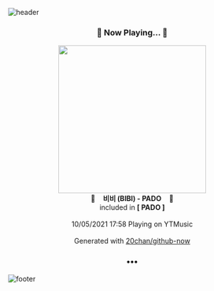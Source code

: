 ![header](https://capsule-render.vercel.app/api?type=wave&height=170&section=header&text=Hi.%20I'm%20SHIFT&fontColor=090707&fontAlignX=45&fontAlignY=65&fontSize=100)

<h3 align="center">🎵 Now Playing... 🎵</h3>
<p align="center">
  <a href="https://music.youtube.com/watch?v=ZKfC9UqopX4">
    <img width="300" src="https://lh3.googleusercontent.com/4aSvto3iM6dKm-npIGO1ypqZxkLfzx_awxzd-0r5q_dgVI5OKUY1RefMUuGw85IOB50GI9VUnU7ymoyF">
  </a>
  <br>
  🎵&nbsp&nbsp&nbsp <b>비비 (BIBI) - PADO</b> &nbsp&nbsp&nbsp🎵
  <br>
  included in <b>[ PADO ]</b>
  
  <br />
  <br />
  10/05/2021 17:58 Playing on YTMusic
  <br />
  <br />
  Generated with <a href="https://github.com/20chan/github-now">20chan/github-now</a>
</p>

<h3 align="center">•••</h3>

![footer](https://capsule-render.vercel.app/api?type=wave&height=150&section=footer)
